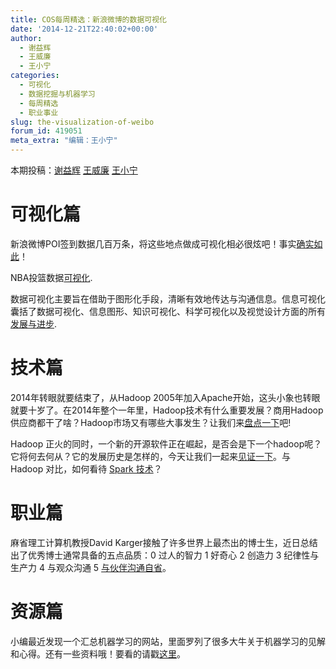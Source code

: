 ```yaml
---
title: COS每周精选：新浪微博的数据可视化
date: '2014-12-21T22:40:02+00:00'
author:
  - 谢益辉
  - 王威廉
  - 王小宁
categories:
  - 可视化
  - 数据挖掘与机器学习
  - 每周精选
  - 职业事业
slug: the-visualization-of-weibo
forum_id: 419051
meta_extra: "编辑：王小宁"
---
```


本期投稿：[谢益辉](http://yihui.name/) [王威廉](http://weibo.com/u/1657470871?from=feed&loc=avatar) [王小宁](http://weibo.com/wangxiaoningtongxue/profile?rightmod=1&wvr=6&mod=personinf)

# 可视化篇

新浪微博POI签到数据几百万条，将这些地点做成可视化相必很炫吧！事实[确实如此](http://www.thinkgis.cn/public/sina/)！

NBA投篮数据[可视化](http://peterbeshai.com/buckets/app/).

数据可视化主要旨在借助于图形化手段，清晰有效地传达与沟通信息。信息可视化囊括了数据可视化、信息图形、知识可视化、科学可视化以及视觉设计方面的所有[发展与进步](http://t.cn/Rz3wvCV).

# 技术篇

2014年转眼就要结束了，从Hadoop 2005年加入Apache开始，这头小象也转眼就要十岁了。在2014年整个一年里，Hadoop技术有什么重要发展？商用Hadoop供应商都干了啥？Hadoop市场又有哪些大事发生？让我们来[盘点一下](http://t.cn/Rz1fEOF)吧!

Hadoop 正火的同时，一个新的开源软件正在崛起，是否会是下一个hadoop呢？它将何去何从？它的发展历史是怎样的，今天让我们一起来[见证一下](http://www.thebigdata.cn/JieJueFangAn/12877.html)。与 Hadoop 对比，如何看待 [Spark 技术](http://www.zhihu.com/question/26568496)？

# 职业篇

麻省理工计算机教授David Karger接触了许多世界上最杰出的博士生，近日总结出了优秀博士通常具备的五点品质：0 过人的智力 1 好奇心 2 创造力 3 纪律性与生产力 4 与观众沟通 5 [与伙伴沟通自省](http://www.quora.com/What-qualities-characterize-a-great-PhD-student/answer/David-Karger-1)。

# 资源篇

小编最近发现一个汇总机器学习的网站，里面罗列了很多大牛关于机器学习的见解和心得。还有一些资料哦！要看的请戳[这里](http://ml.memect.com/)。
